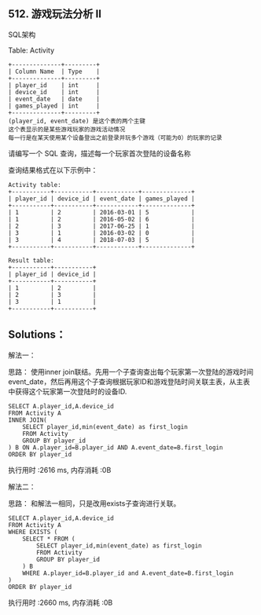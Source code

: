 ## 512. 游戏玩法分析 II
SQL架构

Table: Activity
```
+--------------+---------+
| Column Name  | Type    |
+--------------+---------+
| player_id    | int     |
| device_id    | int     |
| event_date   | date    |
| games_played | int     |
+--------------+---------+
(player_id, event_date) 是这个表的两个主键
这个表显示的是某些游戏玩家的游戏活动情况
每一行是在某天使用某个设备登出之前登录并玩多个游戏（可能为0）的玩家的记录
```
请编写一个 SQL 查询，描述每一个玩家首次登陆的设备名称

查询结果格式在以下示例中：
```
Activity table:
+-----------+-----------+------------+--------------+
| player_id | device_id | event_date | games_played |
+-----------+-----------+------------+--------------+
| 1         | 2         | 2016-03-01 | 5            |
| 1         | 2         | 2016-05-02 | 6            |
| 2         | 3         | 2017-06-25 | 1            |
| 3         | 1         | 2016-03-02 | 0            |
| 3         | 4         | 2018-07-03 | 5            |
+-----------+-----------+------------+--------------+

Result table:
+-----------+-----------+
| player_id | device_id |
+-----------+-----------+
| 1         | 2         |
| 2         | 3         |
| 3         | 1         |
+-----------+-----------+
```

## Solutions：
解法一：

思路：
使用inner join联结。先用一个子查询查出每个玩家第一次登陆的游戏时间event_date，然后再用这个子查询根据玩家ID和游戏登陆时间关联主表，从主表中获得这个玩家第一次登陆时的设备ID.
```
SELECT A.player_id,A.device_id 
FROM Activity A
INNER JOIN(
    SELECT player_id,min(event_date) as first_login
    FROM Activity
    GROUP BY player_id
) B ON A.player_id=B.player_id AND A.event_date=B.first_login
ORDER BY player_id
```
执行用时 :2616 ms, 内存消耗 :0B

解法二：

思路：
和解法一相同，只是改用exists子查询进行关联。
```
SELECT A.player_id,A.device_id 
FROM Activity A
WHERE EXISTS (
    SELECT * FROM (
        SELECT player_id,min(event_date) as first_login
        FROM Activity 
        GROUP BY player_id
    ) B
    WHERE A.player_id=B.player_id and A.event_date=B.first_login
) 
ORDER BY player_id
```
执行用时 :2660 ms, 内存消耗 :0B
